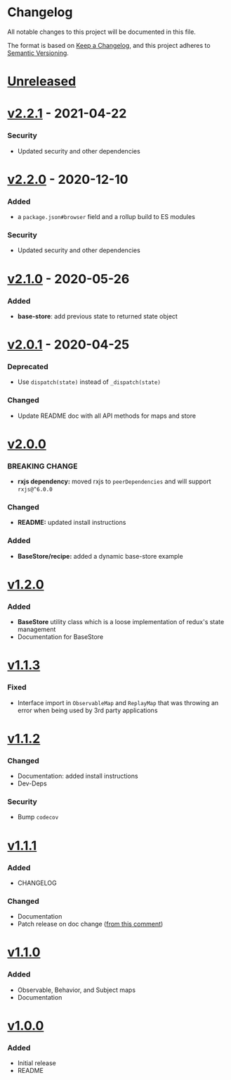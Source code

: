 # Changelog
All notable changes to this project will be documented in this file.

The format is based on [Keep a Changelog](https://keepachangelog.com/en/1.0.0/),
and this project adheres to [Semantic Versioning](https://semver.org/spec/v2.0.0.html).


# [Unreleased](https://github.com/djhouseknecht/rxjs-util-classes/compare/v2.2.1...HEAD)


# [v2.2.1](https://github.com/djhouseknecht/rxjs-util-classes/compare/v2.2.0...v2.2.1) - 2021-04-22
### Security
* Updated security and other dependencies

# [v2.2.0](https://github.com/djhouseknecht/rxjs-util-classes/compare/v2.1.0...v2.2.0) - 2020-12-10
### Added
* a `package.json#browser` field and a rollup build to ES modules

### Security
* Updated security and other dependencies

# [v2.1.0](https://github.com/djhouseknecht/rxjs-util-classes/compare/v2.0.2...v2.1.0) - 2020-05-26
### Added
* **base-store**: add previous state to returned state object

# [v2.0.1](https://github.com/djhouseknecht/rxjs-util-classes/compare/v2.0.0...v2.0.1) - 2020-04-25
### Deprecated
* Use `dispatch(state)` instead of `_dispatch(state)`

### Changed
* Update README doc with all API methods for maps and store

# [v2.0.0](https://github.com/djhouseknecht/rxjs-util-classes/compare/v1.2.0...v2.0.0)

### BREAKING CHANGE
* **rxjs dependency:** moved rxjs to `peerDependencies` and will support `rxjs@^6.0.0`

### Changed
* **README:** updated install instructions

### Added
* **BaseStore/recipe:** added a dynamic base-store example

# [v1.2.0](https://github.com/djhouseknecht/rxjs-util-classes/compare/v1.1.3...v1.2.0)

### Added
* **BaseStore** utility class which is a loose implementation of redux's state management
* Documentation for BaseStore

# [v1.1.3](https://github.com/djhouseknecht/rxjs-util-classes/compare/v1.1.2...v1.1.3)

### Fixed
* Interface import in `ObservableMap` and `ReplayMap` that was throwing an
  error when being used by 3rd party applications

# [v1.1.2](https://github.com/djhouseknecht/rxjs-util-classes/compare/v1.1.1...v1.1.2)

### Changed
* Documentation: added install instructions
* Dev-Deps

### Security
* Bump `codecov`

# [v1.1.1](https://github.com/djhouseknecht/rxjs-util-classes/compare/v1.1.0...v1.1.1)

### Added
* CHANGELOG

### Changed
* Documentation
* Patch release on doc change ([from this comment](https://github.com/semantic-release/semantic-release/issues/192#issuecomment-333328071))

# [v1.1.0](https://github.com/djhouseknecht/rxjs-util-classes/compare/v1.0.0...v1.1.0)

### Added
* Observable, Behavior, and Subject maps
* Documentation

# [v1.0.0](https://github.com/djhouseknecht/rxjs-util-classes/releases/tag/v1.0.0)

### Added
* Initial release
* README
